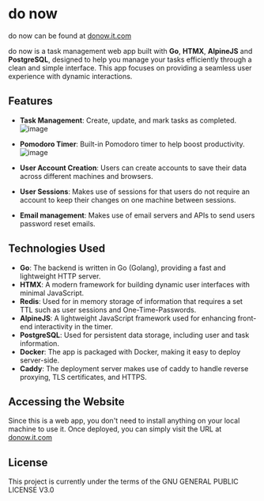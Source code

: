 # do now

do now can be found at [donow.it.com](https://www.donow.it.com)

do now is a task management web app built with **Go**, **HTMX**, **AlpineJS** and **PostgreSQL**, designed to help you manage your tasks efficiently through a clean and simple interface. This app focuses on providing a seamless user experience with dynamic interactions.

## Features

- **Task Management**: Create, update, and mark tasks as completed.
 ![image](https://github.com/user-attachments/assets/7acfbf23-a46d-4750-b4ab-d3b6c8359456)

- **Pomodoro Timer**: Built-in Pomodoro timer to help boost productivity.
  ![image](https://github.com/user-attachments/assets/f4102f39-866a-49a4-95f1-450de4dd40c0)

- **User Account Creation**: Users can create accounts to save their data across different machines and browsers.
- **User Sessions**: Makes use of sessions for that users do not require an account to keep their changes on one machine between sessions.
- **Email management**: Makes use of email servers and APIs to send users password reset emails.

## Technologies Used

- **Go**: The backend is written in Go (Golang), providing a fast and lightweight HTTP server.
- **HTMX**: A modern framework for building dynamic user interfaces with minimal JavaScript.
- **Redis**: Used for in memory storage of information that requires a set TTL such as user sessions and One-Time-Passwords.
- **AlpineJS**: A lightweight JavaScript framework used for enhancing front-end interactivity in the timer.
- **PostgreSQL**: Used for persistent data storage, including user and task information.
- **Docker**: The app is packaged with Docker, making it easy to deploy server-side.
- **Caddy**: The deployment server makes use of caddy to handle reverse proxying, TLS certificates, and HTTPS.

## Accessing the Website

Since this is a web app, you don't need to install anything on your local machine to use it. Once deployed, you can simply visit the URL at [donow.it.com](https://www.donow.it.com)

## License

This project is currently under the terms of the GNU GENERAL PUBLIC LICENSE V3.0
